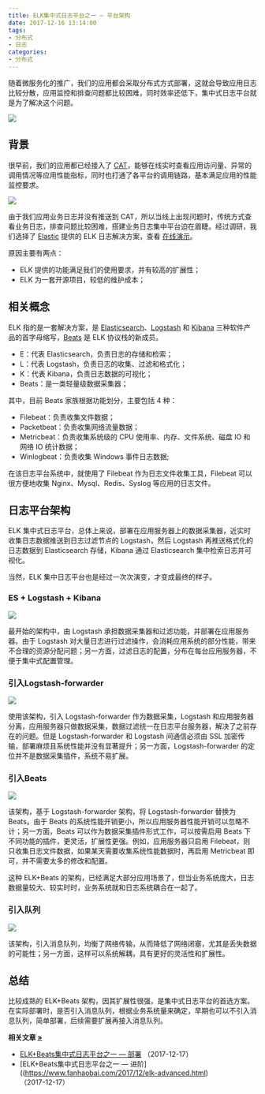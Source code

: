 ```yaml
---
title: ELK集中式日志平台之一 — 平台架构
date: 2017-12-16 13:14:00
tags:
- 分布式
- 日志
categories:
- 分布式
---
```


随着微服务化的推广，我们的应用都会采取分布式方式部署，这就会导致应用日志比较分散，应用监控和排查问题都比较困难，同时效率还低下，集中式日志平台就是为了解决这个问题。

![](https://www.fanhaobai.com/2017/12/elk/4b4a7b8a-c26e-48b2-af45-27655e06f397.png)<!--more-->

## 背景

很早前，我们的应用都已经接入了 [CAT](https://github.com/dianping/cat)，能够在线实时查看应用访问量、异常的调用情况等应用性能指标，同时也打通了各平台的调用链路，基本满足应用的性能监控要求。

![](https://www.fanhaobai.com/2017/12/elk/b488220c-e24a-4eaf-8ee9-81cc6ae9484c.png)

由于我们应用业务日志并没有推送到 CAT，所以当线上出现问题时，传统方式查看业务日志，排查问题比较困难，搭建业务日志集中平台迫在眉睫。经过调研，我们选择了 [Elastic](https://www.elastic.co) 提供的 ELK 日志解决方案，查看 [在线演示](http://demo.elastic.co/app/kibana#/dashboard/b7be4700-6837-11e7-bd1c-eb5e5ad48f8b)。

原因主要有两点：

* ELK 提供的功能满足我们的使用要求，并有较高的扩展性；
* ELK 为一套开源项目，较低的维护成本；

## 相关概念

ELK 指的是一套解决方案，是 [Elasticsearch](https://www.elastic.co/cn/products/elasticsearch)、[Logstash](https://www.elastic.co/cn/products/logstash) 和 [Kibana](https://www.elastic.co/cn/products/kibana) 三种软件产品的首字母缩写，[Beats](https://www.elastic.co/cn/products/beats) 是 ELK 协议栈的新成员。

* E：代表 Elasticsearch，负责日志的存储和检索； 
* L：代表 Logstash，负责日志的收集、过滤和格式化； 
* K：代表 Kibana，负责日志数据的可视化；
* Beats：是一类轻量级数据采集器；

其中，目前 Beats 家族根据功能划分，主要包括 4 种：

* Filebeat：负责收集文件数据； 
* Packetbeat：负责收集网络流量数据；
* Metricbeat：负责收集系统级的 CPU 使用率、内存、文件系统、磁盘 IO 和网络 IO 统计数据；
* Winlogbeat：负责收集 Windows 事件日志数据;

在该日志平台系统中，就使用了 Filebeat 作为日志文件收集工具，Filebeat 可以很方便地收集 Nginx、Mysql、Redis、Syslog 等应用的日志文件。

## 日志平台架构

ELK 集中式日志平台，总体上来说，部署在应用服务器上的数据采集器，近实时收集日志数据推送到日志过滤节点的 Logstash，然后 Logstash 再推送格式化的日志数据到 Elasticsearch 存储，Kibana 通过 Elasticsearch 集中检索日志并可视化。

当然，ELK 集中日志平台也是经过一次次演变，才变成最终的样子。

### ES + Logstash + Kibana

![](https://www.fanhaobai.com/2017/12/elk/b19f74ae-2be3-4aef-b390-246acbf3050f.png)

最开始的架构中，由 Logstash 承担数据采集器和过滤功能，并部署在应用服务器。由于 Logstash 对大量日志进行过滤操作，会消耗应用系统的部分性能，带来不合理的资源分配问题；另一方面，过滤日志的配置，分布在每台应用服务器，不便于集中式配置管理。

### 引入Logstash-forwarder

![](https://www.fanhaobai.com/2017/12/elk/c2f50522-4a60-47b5-80b3-69f194745e19.png)

使用该架构，引入 Logstash-forwarder 作为数据采集，Logstash 和应用服务器分离，应用服务器只做数据采集，数据过滤统一在日志平台服务器，解决了之前存在的问题。但是 Logstash-forwarder 和 Logstash 间通信必须由 SSL 加密传输，部署麻烦且系统性能并没有显著提升；另一方面，Logstash-forwarder 的定位并不是数据采集插件，系统不易扩展。

### 引入Beats

![](https://www.fanhaobai.com/2017/12/elk/c0625948-b690-48ad-a178-63fc08b0cefb.png)

该架构，基于 Logstash-forwarder 架构，将 Logstash-forwarder 替换为 Beats。由于 Beats 的系统性能开销更小，所以应用服务器性能开销可以忽略不计；另一方面，Beats 可以作为数据采集插件形式工作，可以按需启用 Beats 下不同功能的插件，更灵活，扩展性更强。例如，应用服务器只启用 Filebeat，则只收集日志文件数据，如果某天需要收集系统性能数据时，再启用 Metricbeat 即可，并不需要太多的修改和配置。

这种 ELK+Beats 的架构，已经满足大部分应用场景了，但当业务系统庞大，日志数据量较大、较实时时，业务系统就和日志系统耦合在一起了。

### 引入队列

![](https://www.fanhaobai.com/2017/12/elk/17b1a5c7-2897-46f2-becd-3f03f926bc0f.png)

该架构，引入消息队列，均衡了网络传输，从而降低了网络闭塞，尤其是丢失数据的可能性；另一方面，这样可以系统解耦，具有更好的灵活性和扩展性。

## 总结

比较成熟的 ELK+Beats 架构，因其扩展性很强，是集中式日志平台的首选方案。在实际部署时，是否引入消息队列，根据业务系统量来确定，早期也可以不引入消息队列，简单部署，后续需要扩展再接入消息队列。

<strong>相关文章 [»]()</strong>

* [ELK+Beats集中式日志平台之一 —  部署](https://www.fanhaobai.com/2017/12/elk-install.html) <span>（2017-12-17）</span>
* [ELK+Beats集中式日志平台之一 —  进阶]((https://www.fanhaobai.com/2017/12/elk-advanced.html) <span>（2017-12-17）</span>